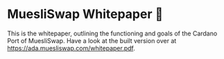 # MuesliSwap Whitepaper 🥣

This is the whitepaper, outlining the functioning and goals of the Cardano Port of MuesliSwap.
Have a look at the built version over at https://ada.muesliswap.com/whitepaper.pdf.

